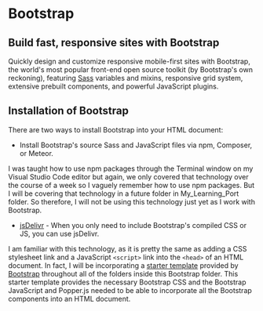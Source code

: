 # Bootstrap

## Build fast, responsive sites with Bootstrap

Quickly design and customize responsive mobile-first sites with Bootstrap, the world's most popular front-end open source
toolkit (by Bootstrap's own reckoning), featuring [Sass](https://sass-lang.com/) variables and mixins, responsive grid
system, extensive prebuilt components, and powerful JavaScript plugins.

## Installation of Bootstrap

There are two ways to install Bootstrap into your HTML document:

* Install Bootstrap's source Sass and JavaScript files via npm, Composer, or Meteor.

I was taught how to use npm packages through the Terminal window on my Visual Studio Code editor but again, we only covered
that technology over the course of a week so I vaguely remember how to use npm packages. But I will be covering that technology
in a future folder in My_Learning_Port folder. So therefore, I will not be using this technology just yet as I work with 
Bootstrap.

* [jsDelivr](https://www.jsdelivr.com/) - When you only need to include Bootstrap's compiled CSS or JS, you can use jsDelivr.

I am familiar with this technology, as it is pretty the same as adding a CSS stylesheet link and a JavaScript ```<script>```
link into the ```<head>``` of an HTML document. In fact, I will be incorporating a [starter template](https://github.com/AndrewSRea/My_Learning_Port/blob/main/Bootstrap/starter-template.html) provided by [Bootstrap](https://getbootstrap.com/docs/5.0/getting-started/introduction/#starter-template) throughout all of the folders inside this Bootstrap folder. 
This starter template provides the necessary Bootstrap CSS and the Bootstrap JavaScript and Popper.js needed to be able to incorporate
all the Bootstrap components into an HTML document.

